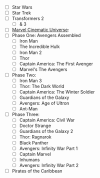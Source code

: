 - [ ] Star Wars
- [ ] Star Trek
- [ ] Transformers 2
    - [ ] & 3
- [ ] [Marvel Cinematic Universe](https://en.wikipedia.org/wiki/Marvel_Cinematic_Universe#Films):
 - [ ] Phase One: Avengers Assembled
    - [ ] Iron Man
    - [ ] The Incredible Hulk
    - [ ] Iron Man 2
    - [ ] Thor
    - [ ] Captain America: The First Avenger
    - [ ] Marvel's The Avengers
 - [ ] Phase Two: 
    - [ ] Iron Man 3	
    - [ ] Thor: The Dark World
    - [ ] Captain America: The Winter Soldier
    - [ ] Guardians of the Galaxy
    - [ ] Avengers: Age of Ultron
    - [ ] Ant-Man	
 - [ ] Phase Three:
    - [ ] Captain America: Civil War
    - [ ] Doctor Strange
    - [ ] Guardians of the Galaxy 2
    - [ ] Thor: Ragnarok
    - [ ] Black Panther
    - [ ] Avengers: Infinity War Part 1
    - [ ] Captain Marvel
    - [ ] Inhumans
    - [ ] Avengers: Infinity War Part 2
- [ ] Pirates of the Caribbean